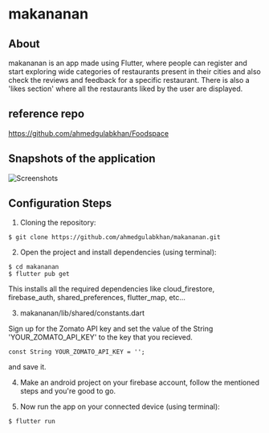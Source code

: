 # makananan
## About
makananan is an app made using Flutter, where people can register and start exploring wide categories of restaurants present in their cities and also check the reviews and feedback for a specific restaurant. There is also a 'likes section' where all the restaurants liked by the user are displayed.

## reference repo
https://github.com/ahmedgulabkhan/Foodspace

## Snapshots of the application

![Screenshots](/snapshots/makananan_snapshot_2.png)

## Configuration Steps
1. Cloning the repository:

```
$ git clone https://github.com/ahmedgulabkhan/makananan.git
```

2. Open the project and install dependencies (using terminal):

```
$ cd makananan
$ flutter pub get
```
This installs all the required dependencies like cloud_firestore, firebase_auth, shared_preferences, flutter_map, etc...

3. makananan/lib/shared/constants.dart

Sign up for the Zomato API key and set the value of the String 'YOUR_ZOMATO_API_KEY' to the key that you recieved.

`const String YOUR_ZOMATO_API_KEY = '';`

and save it.

4. Make an android project on your firebase account, follow the mentioned steps and you're good to go.

5. Now run the app on your connected device (using terminal):

`$ flutter run`
